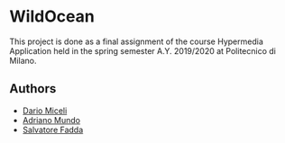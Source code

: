 # WildOcean

This project is done as a final assignment of the course Hypermedia Application held in the spring semester A.Y. 2019/2020 at Politecnico di Milano.


## Authors

* <a href="https://github.com/dariomiceli3"> Dario Miceli </a>
* <a href="https://github.com/adrianomundo"> Adriano Mundo </a>
* <a href="https://github.com/SalvatoreFadda"> Salvatore Fadda </a>

